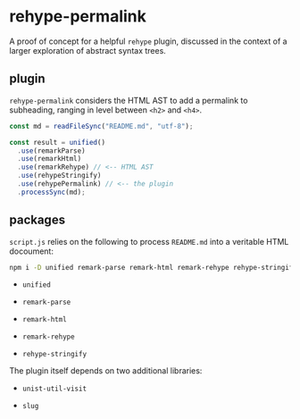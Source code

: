 # rehype-permalink

A proof of concept for a helpful `rehype` plugin, discussed in the context of a larger exploration of abstract syntax trees.

## plugin

`rehype-permalink` considers the HTML AST to add a permalink to subheading, ranging in level between `<h2>` and `<h4>`.

```js
const md = readFileSync("README.md", "utf-8");

const result = unified()
  .use(remarkParse)
  .use(remarkHtml)
  .use(remarkRehype) // <-- HTML AST
  .use(rehypeStringify)
  .use(rehypePermalink) // <-- the plugin
  .processSync(md);
```

## packages

`script.js` relies on the following to process `README.md` into a veritable HTML docoument:

```bash
npm i -D unified remark-parse remark-html remark-rehype rehype-stringify unist-util-visit slug
```

- `unified`

- `remark-parse`

- `remark-html`

- `remark-rehype`

- `rehype-stringify`

The plugin itself depends on two additional libraries:

- `unist-util-visit`

- `slug`
